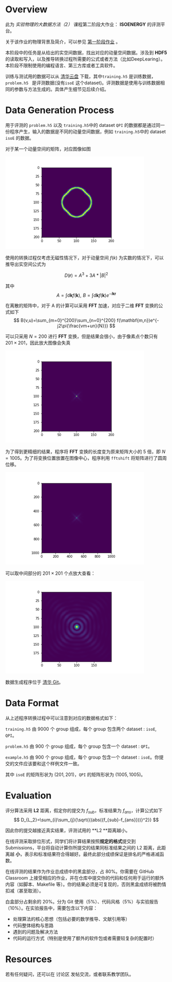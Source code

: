 # Overview

此为 *实验物理的大数据方法（2）* 课程第二阶段大作业： **ISOENERGY** 的评测平台。

关于该作业的物理背景及简介，可以参见 [第一阶段作业](https://github.com/physics-data/tpl_isoenergy) 。

本阶段中的任务是从给出的实空间数据，找出对应的动量空间数据。涉及到 **HDF5** 的读取和写入，以及推导转换过程所需要的公式或者方法（比如DeepLearing）。本阶段不限制使用的编程语言、第三方库或者工具软件。

训练与测试用的数据可以从 [清华云盘](https://cloud.tsinghua.edu.cn/d/bcc7b8e657e94183b123/) 下载，其中`training.h5` 是训练数据，`problem.h5 ` 是评测数据(没有`isoE` 这个dataset)。评测数据是使用与训练数据相同的参数与方法生成的。具体产生细节见后续介绍。

# Data Generation Process

用于评测的 `problem.h5` 以及 `training.h5`中的 dataset `QPI` 的数据都是通过同一份程序产生，输入的数据是不同的动量空间数据，例如 `training.h5`中的 dataset `isoE` 的数据。

对于某一个动量空间的矩阵，对应图像如图

![动量空间图像](figure/pMom.png)

使用的转换过程仅考虑无磁性情况下，对于动量空间 $f(k)$ 为实数的情况下，可以推导出实空间公式为

$$
D(\mathbf{r}) = A^3+3A*\left|B\right|^2
$$

其中 
$$
A=\int \mathrm{d}\mathbf{k} f(\mathbf{k}),\,\,B=\int \mathrm{d}\mathbf{k} f(\mathbf{k})e^{-i\mathbf{k}\mathbf{r}}
$$

在离散的矩阵中，对于 A 的计算可以采用 **FFT** 加速，对应于二维 **FFT** 变换的公式如下
$$
B(v,u)=\sum_{m=0}^{200}\sum_{n=0}^{200} f(\mathbf{m,n})e^{-j2\pi{\frac{vm+un}{N}}}
$$

可以只采用 $N=200$ 进行 **FFT** 变换，但是结果会很小，由于像素点个数只有 $201\times 201$，因此放大图像会失真

![201点FFT](figure/201FFT.png)

为了得到更精细的结果，程序将 **FFT** 变换的长度变为原来矩阵大小的 5 倍，即 $N=1005$。为了将变换位置放置在图像中心，程序利用 `fftshift` 将矩阵进行了圆周位移。

![1000点FFT](figure/1000FFT.png)

可以取中间部分的 $201\times201$ 个点放大查看：

![1000点FFT放大中间部分](figure/1000FFTpart.png)

数据生成程序位于 [清华 Git](https://git.tsinghua.edu.cn/zaq15/isoenergy/blob/master/scatter.py)。

# Data Format

从上述程序转换过程中可以注意到对应的数据格式如下：

`training.h5` 由 9000 个 group 组成，每个 group 包含两个 dataset : `isoE`, `QPI`。

`problem.h5` 由 900 个 group 组成，每个 group 包含一个 dataset :  `QPI`。

`example.h5` 由 900 个 group 组成，每个 group 包含一个 dataset : `isoE`。你提交的文件应该要和这个样例文件一致。

其中 `isoE` 的矩阵形状为 $(201, 201)$，`QPI` 的矩阵形状为 $(1005, 1005)$。

# Evaluation

评分算法采用 **L2** 距离，假定你的提交为 $f_{sub}$，标准结果为 $f_{ans}$，计算公式如下
$$
D_{L_2}=\sum_{i}\sum_{j}{\sqrt{{(abs({f_{sub}-f_{ans}}))}^2}}
$$

因此你的提交越接近真实结果，评测试用的 **L2 **距离越小。

在线评测采取排位形式，同学们将计算结果按照**规定的格式**提交到 Submissions，平台将自动计算你所提交的结果同标准结果之间的 L2 距离，此距离越 **小**，表示和标准结果符合得越好。最终此部分成绩保证是排名的严格递减函数。

在线评测的结果作为作业总成绩中的黑盒部分，占 80%。你需要在 GitHub Classroom 上接受相应的作业，并在仓库中提交你的代码和任何用于运行的额外内容（如脚本、Makefile 等）。你的结果必须是可复现的，否则黑盒成绩将被酌情扣减（甚至取消）。

白盒部分占剩余的 20%。分为 Git 使用（5%）、代码风格（5%）与实验报告（10%）。在实验报告中，需要包含以下内容：

+ 处理算法的核心思想（包括必要的数学推导、文献引用等）
+ 代码整体结构与思路
+ 遇到的问题及解决方法
+ 代码的运行方式（特别是使用了额外的软件包或者需要较复杂的配置时）

# Resources

若有任何疑问，还可以在 讨论区 发帖交流，或者联系教学团队。

